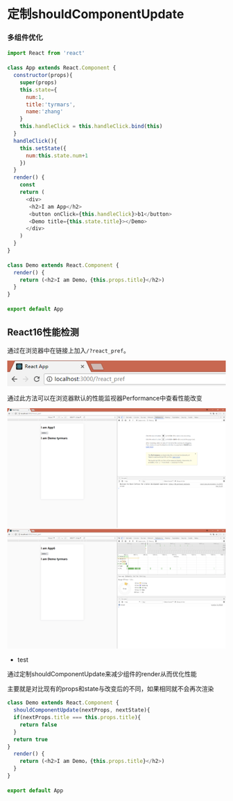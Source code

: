 # 定制shouldComponentUpdate

### 多组件优化

```javascript
import React from 'react'

class App extends React.Component {
  constructor(props){
    super(props)
    this.state={
      num:1,
      title:'tyrmars',
      name:'zhang'
    }
    this.handleClick = this.handleClick.bind(this)
  }
  handleClick(){
    this.setState({
      num:this.state.num+1
    })
  }
  render() {
    const
    return (
      <div>
       <h2>I am App</h2>
       <button onClick={this.handleClick}>b1</button>
       <Demo title={this.state.title}></Demo>
      </div>
    )
  }
}

class Demo extends React.Component {
  render() {
    return (<h2>I am Demo，{this.props.title}</h2>)
  }
}

export default App
```

## React16性能检测

通过在浏览器中在链接上加入`/?react_pref`。

![](../../../.gitbook/assets/微信截图_20171230202738.png)

通过此方法可以在浏览器默认的性能监视器Performance中查看性能改变

![](../../../.gitbook/assets/微信截图_20171230201617.png)![](../../../.gitbook/assets/微信截图_20171230201653.png)

* test

通过定制shouldComponentUpdate来减少组件的render从而优化性能

主要就是对比现有的props和state与改变后的不同，如果相同就不会再次渲染

```javascript
class Demo extends React.Component {
  shouldComponentUpdate(nextProps, nextState){
  if(nextProps.title === this.props.title){
    return false
  }
  return true
}
  render() {
    return (<h2>I am Demo，{this.props.title}</h2>)
  }
}

export default App
```

